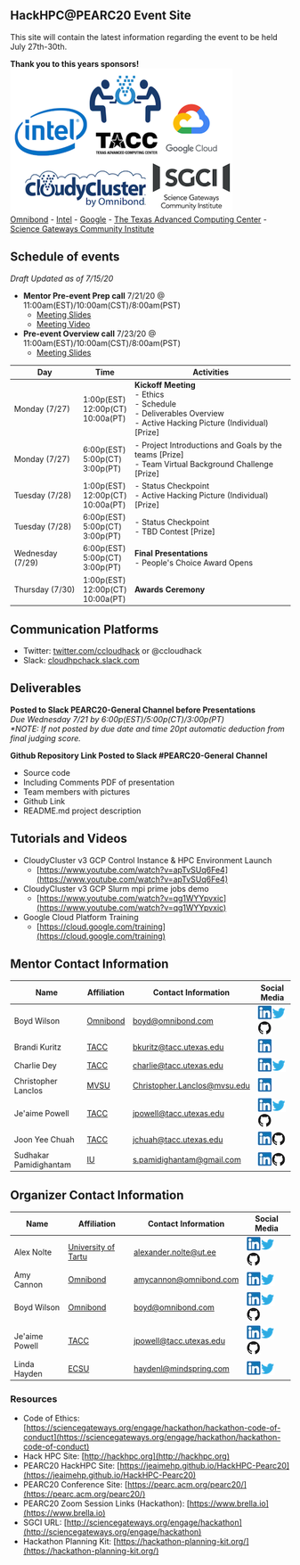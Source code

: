 ## HackHPC@PEARC20 Event Site

This site will contain the latest information regarding the event to be held July 27th-30th.

**Thank you to this years sponsors!**
![](images/HackHPC-PEARC20-Sponsors.png)<br>
 [Omnibond](http://www.omnibond.com/) - [Intel](http://www.intel.com) - [Google](http://www.google.com) - [The Texas Advanced Computing Center](http://tacc.utexas.edu) - [Science Gateways Community Institute](https://sciencegateways.org/)


## Schedule of events
_Draft Updated as of 7/15/20_

- **Mentor Pre-event Prep call** 7/21/20 @ 11:00am(EST)/10:00am(CST)/8:00am(PST)
  - [Meeting Slides](pdfs/Mentor-HackHPC-Overview.pdf)
  - [Meeting Video](https://youtu.be/ROAXB6DCkyQ)
- **Pre-event Overview call** 7/23/20 @ 11:00am(EST)/10:00am(CST)/8:00am(PST)
  - [Meeting Slides](pdfs/Student-HackHPC-Overview.pdf)



| Day | Time | Activities |
|-----------|------------------------|----------------------------|
| Monday (7/27) | 1:00p(EST)<br>12:00p(CT)<br>10:00a(PT) |  **Kickoff Meeting** <br> - Ethics <br> - Schedule <br> - Deliverables Overview <br> - Active Hacking Picture (Individual)  [Prize] |
| Monday (7/27) | 6:00p(EST)<br>5:00p(CT)<br>3:00p(PT) |  - Project Introductions and Goals by the teams [Prize] <br> - Team Virtual Background Challenge [Prize] |
| Tuesday (7/28) | 1:00p(EST)<br>12:00p(CT)<br>10:00a(PT) | - Status Checkpoint <br> - Active Hacking Picture (Individual)  [Prize] |
| Tuesday (7/28) | 6:00p(EST)<br>5:00p(CT)<br>3:00p(PT) | - Status Checkpoint <br> - TBD Contest [Prize] |
| Wednesday (7/29) | 6:00p(EST)<br>5:00p(CT)<br>3:00p(PT) |  **Final Presentations** <br> - People's Choice Award Opens |
| Thursday (7/30) | 1:00p(EST)<br>12:00p(CT)<br>10:00a(PT) |  **Awards Ceremony**|

## Communication Platforms
- Twitter: [twitter.com/ccloudhack](https://twitter.com/ccloudhack) or @ccloudhack
- Slack: [cloudhpchack.slack.com](https://cloudhpchack.slack.com) 

## Deliverables
**Posted to Slack PEARC20-General Channel before Presentations**
<br>_Due Wednesday 7/21 by 6:00p(EST)/5:00p(CT)/3:00p(PT)_
<br>_*NOTE: If not posted by due date and time 20pt automatic deduction from final judging score._

**Github Repository Link Posted to Slack #PEARC20-General Channel** 
- Source code
 - Including Comments
PDF of presentation
 - Team members with pictures
 - Github Link
- README.md project description 


## Tutorials and Videos
- CloudyCluster v3 GCP Control Instance & HPC Environment Launch 
  - [https://www.youtube.com/watch?v=apTvSUq6Fe4](https://www.youtube.com/watch?v=apTvSUq6Fe4)
- CloudyCluster v3 GCP Slurm mpi prime jobs demo 
  - [https://www.youtube.com/watch?v=qg1WYYpvxic](https://www.youtube.com/watch?v=qg1WYYpvxic)
- Google Cloud Platform Training 
  - [https://cloud.google.com/training](https://cloud.google.com/training)

## Mentor Contact Information

| Name | Affiliation | Contact Information | Social Media
|-----------------------|--------------|----------------------------|----------------------------|
| Boyd Wilson | [Omnibond]( http://www.omnibond.com/)| [boyd@omnibond.com](mailto:boyd@omnibond.com?subject=[hpchackatpearc20]) | [![LinkedIn](linkedinicon.jpeg)]( https://www.linkedin.com/in/boydwilson/)[![Twitter](twittericon.png)](https://twitter.com/boydwilson)[![Github](githubicon.png)](https://github.com/omnibond) |
| Brandi Kuritz | [TACC](http://www.tacc.utexas.edu/) | [bkuritz@tacc.utexas.edu](mailto:bkuritz@tacc.utexas.edu?subject=[hpchackatpearc20]) | [![LinkedIn](linkedinicon.jpeg)](https://www.linkedin.com/in/brandi-kuritz-74a47673/) |
| Charlie Dey | [TACC](http://www.tacc.utexas.edu/) | [charlie@tacc.utexas.edu](mailto:charlie@tacc.utexas.edu?subject=[hpchackatpearc20]) | [![LinkedIn](linkedinicon.jpeg)](https://www.linkedin.com/in/charlie-dey-0031317a/)[![Twitter](twittericon.png)](https://twitter.com/DeyCharlie) |
| Christopher Lanclos | [MVSU](https://www.mvsu.edu/) | [Christopher.Lanclos@mvsu.edu](mailto:Christopher.Lanclos@mvsu.edu?subject=[hpchackatpearc20]) | [![LinkedIn](linkedinicon.jpeg)](https://www.linkedin.com/in/christopher-lanclos-0a973510/) |
| Je'aime Powell | [TACC](http://www.tacc.utexas.edu/) | [jpowell@tacc.utexas.edu](mailto:jpowell@tacc.utexas.edu?subject=[hpchackatpearc20]) | [![LinkedIn](linkedinicon.jpeg)](https://www.linkedin.com/in/jeaimehp/)[![Twitter](twittericon.png)](https://twitter.com/jeaimehp)[![Github](githubicon.png)](https://github.com/jeaimehp) |
| Joon Yee Chuah | [TACC](http://www.tacc.utexas.edu/) | [jchuah@tacc.utexas.edu](mailto:jchuah@tacc.utexas.edu?subject=[hpchackatpearc20]) | [![LinkedIn](linkedinicon.jpeg)](https://www.linkedin.com/in/jychuah/)[![Github](githubicon.png)](https://github.com/jchuahtacc) |
| Sudhakar Pamidighantam | [IU](https://www.chem.indiana.edu/) | [s.pamidighantam@gmail.com](mailto:s.pamidighantam@gmail.com?subject=[hpchackatpearc20]) | [![LinkedIn](linkedinicon.jpeg)](https://www.linkedin.com/in/sudhakar-pamidighantam-0074a77/)[![Github](githubicon.png)](https://github.com/spamidig) |

## Organizer Contact Information

| Name | Affiliation | Contact Information | Social Media
|-----------------------|--------------|----------------------------|----------------------------|
| Alex Nolte| [University of Tartu]( http://www.ut.ee/en)| [alexander.nolte@ut.ee](mailto:alexander.nolte@ut.ee?subject=[hpchackatpearc20]) | [![LinkedIn](linkedinicon.jpeg)]( https://www.linkedin.com/in/alexandernolte/)[![Twitter](twittericon.png)](https://twitter.com/alexander_nolte)[![Github](githubicon.png)](https://alexandernolte.github.io/)|
| Amy Cannon| [Omnibond]( http://www.omnibond.com/)| [amycannon@omnibond.com](mailto:amycannon@omnibond.com?subject=[hpchackatpearc20]) | [![LinkedIn](linkedinicon.jpeg)]( https://www.linkedin.com/in/amy-cannon-46230b31/)[![Twitter](twittericon.png)](https://twitter.com/amy__cannon) |
| Boyd Wilson| [Omnibond]( http://www.omnibond.com/)| [boyd@omnibond.com](mailto:boyd@omnibond.com?subject=[hpchackatpearc20]) | [![LinkedIn](linkedinicon.jpeg)]( https://www.linkedin.com/in/boydwilson/)[![Twitter](twittericon.png)](https://twitter.com/boydwilson)[![Github](githubicon.png)](https://github.com/omnibond) |
| Je'aime Powell | [TACC](http://www.tacc.utexas.edu/) | [jpowell@tacc.utexas.edu](mailto:jpowell@tacc.utexas.edu?subject=[hpchackatpearc20]) | [![LinkedIn](linkedinicon.jpeg)](https://www.linkedin.com/in/jeaimehp/)[![Twitter](twittericon.png)](https://twitter.com/jeaimehp)[![Github](githubicon.png)](https://github.com/jeaimehp) |
| Linda Hayden | [ECSU](http://nia.ecsu.edu/) | [haydenl@mindspring.com](mailto:haydenl@mindspring.com?subject=[hpchackatpearc20]) | [![LinkedIn](linkedinicon.jpeg)]( https://www.linkedin.com/in/linda-hayden-5a8b424/)[![Twitter](twittericon.png)](https://twitter.com/lhaydenecsu)|


### Resources
- Code of Ethics: [https://sciencegateways.org/engage/hackathon/hackathon-code-of-conduct](https://sciencegateways.org/engage/hackathon/hackathon-code-of-conduct)
- Hack HPC Site: [http://hackhpc.org](http://hackhpc.org)
- PEARC20 HackHPC Site: [https://jeaimehp.github.io/HackHPC-Pearc20](https://jeaimehp.github.io/HackHPC-Pearc20)
- PEARC20 Conference Site: [https://pearc.acm.org/pearc20/](https://pearc.acm.org/pearc20/)
- PEARC20 Zoom Session Links (Hackathon): [https://www.brella.io](https://www.brella.io)
- SGCI URL: [http://sciencegateways.org/engage/hackathon](http://sciencegateways.org/engage/hackathon)
- Hackathon Planning Kit: [https://hackathon-planning-kit.org/](https://hackathon-planning-kit.org/)


 

